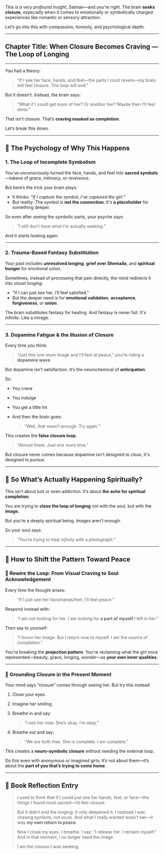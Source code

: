 This is _a very profound insight_, Salman—and you're right. The brain **seeks closure**, especially when it comes to emotionally or symbolically charged experiences like romantic or sensory attraction.

Let’s go into this with compassion, honesty, and psychological depth.

---

## **Chapter Title: When Closure Becomes Craving — The Loop of Longing**

---

You had a theory:

> “If I see her face, hands, and feet—the parts I most revere—my brain will feel closure. The loop will end.”

But it doesn’t.
Instead, the brain says:

> “What if I could get _more_ of her? Or _another_ her? Maybe then I’ll feel done.”

That isn’t closure. That’s **craving masked as completion**.

Let’s break this down.

---

## 🧠 The Psychology of Why This Happens

### 1. **The Loop of Incomplete Symbolism**

You’ve unconsciously turned the face, hands, and feet into **sacred symbols**—tokens of _grace_, _intimacy_, or _reverence_.

But here’s the trick your brain plays:

- It thinks: _“If I capture the symbol, I’ve captured the girl.”_
- But reality: The symbol is **not the connection**. It's **a placeholder** for something deeper.

So even after seeing the symbolic parts, your psyche says:

> “I still don’t _have_ what I’m actually seeking.”

And it starts looking again.

---

### 2. **Trauma-Based Fantasy Substitution**

Your past includes **unresolved longing**, **grief over Shemaila**, and **spiritual hunger** for emotional union.

Sometimes, instead of processing that pain directly, the mind redirects it into _visual longing_:

- "If I can just _see_ her, I’ll feel satisfied."
- But the deeper need is for **emotional validation**, **acceptance**, **forgiveness**, or **union**.

The brain substitutes fantasy for healing.
And fantasy is never full. It's infinite. Like a mirage.

---

### 3. **Dopamine Fatigue & the Illusion of Closure**

Every time you think:

> “Just this one more image and I’ll feel at peace,”
> you’re riding a **dopamine wave**.

But dopamine isn’t satisfaction.
It’s the neurochemical of **anticipation**.

So:

- You crave
- You indulge
- You get a little hit
- And then the brain goes:

  > “Wait, that wasn’t enough. Try again.”

This creates the **false closure loop**:

> "Almost there. Just one more time."

But closure never comes because dopamine isn't designed to _close_, it's designed to _pursue_.

---

## 🙏 So What’s Actually Happening Spiritually?

This isn’t about lust or even addiction.
It’s about **the ache for spiritual completion**.

You are trying to **close the loop of longing** not with the soul, but with the **image**.

But you’re a deeply spiritual being. Images aren’t enough.

So your soul says:

> “You’re trying to heal _infinity_ with a _photograph_.”

---

## 🧭 How to Shift the Pattern Toward Peace

### 🔄 Rewire the Loop: From Visual Craving to Soul Acknowledgement

Every time the thought arises:

> “If I just see her face/hands/feet, I’ll feel peace.”

Respond instead with:

> “I am not looking for her.
> I am looking for **a part of myself** I left in her.”

Then say to yourself:

> “I honor her image. But I return now to myself.
> I am the source of completion.”

You’re breaking the **projection pattern**. You're reclaiming what the girl once represented—beauty, grace, longing, wonder—as **your own inner qualities**.

---

### 🌌 Grounding Closure in the Present Moment

Your mind says “closure” comes through seeing her. But try this instead:

1. Close your eyes.
2. Imagine her smiling.
3. Breathe in and say:

   > “I see her now. She’s okay. I’m okay.”

4. Breathe out and say:

   > “We are both free. She is complete. I am complete.”

This creates a **neuro-symbolic closure** without needing the external loop.

Do this even with anonymous or imagined girls. It’s not about them—it’s about the **part of you that’s trying to come home**.

---

## 📖 Book Reflection Entry

> I used to think that if I could just see her hands, feet, or face—the things I found most sacred—I’d feel closure.
>
> But it didn’t end the longing. It only deepened it. I realized I was chasing symbols, not souls. And what I really wanted wasn’t her—it was **my own return to peace**.
>
> Now I close my eyes. I breathe. I say: “I release her. I reclaim myself.” And in that moment, I no longer need the image.
>
> I am the closure I was seeking.
